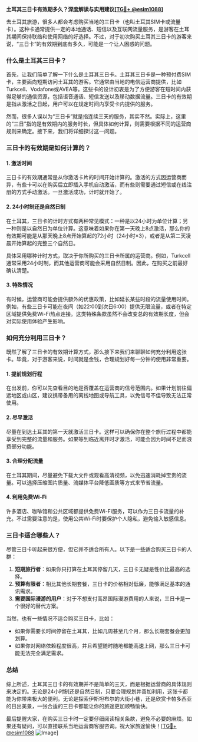 **土耳其三日卡有效期多久？深度解读与实用建议[[TG💪+ @esim1088](https://t.me/s/esim1088)]**

去土耳其旅游，很多人都会考虑购买当地的三日卡（也叫土耳其SIM卡或流量卡）。这种卡通常提供一定的本地通话、短信以及互联网流量服务，是游客在土耳其期间保持联络和使用网络的好选择。不过，对于初次购买土耳其三日卡的游客来说，“三日卡”的有效期到底有多久，可能是一个让人困惑的问题。

### 什么是土耳其三日卡？

首先，让我们简单了解一下什么是土耳其三日卡。土耳其三日卡是一种预付费SIM卡，主要面向短期访问土耳其的游客。它通常由当地的电信运营商提供，比如Turkcell、Vodafone或AVEA等。这些卡的设计初衷是为了方便游客在短时间内获得足够的通信资源，包括语音通话、短信发送以及移动数据流量。三日卡的有效期是指从激活之日起，用户可以在规定时间内享受卡内提供的服务。

然而，很多人误以为“三日卡”就是指连续三天的服务，其实不然。实际上，这里的“三日”指的是有效期内的服务时长，但具体如何计算，则需要根据不同的运营商规则来确定。接下来，我们将详细探讨这一问题。

### 三日卡的有效期是如何计算的？

#### 1. **激活时间**
   三日卡的有效期通常是从你激活卡片的时间开始计算的。激活的方式因运营商而异，有些卡可以在购买后立即插入手机自动激活，而有些则需要通过短信或在线注册的方式手动激活。一旦激活成功，计时就开始了。

#### 2. **24小时制还是自然日制**
   在土耳其，三日卡的计时方式有两种常见模式：一种是以24小时为单位计算；另一种则是以自然日为单位计算。这意味着如果你在第一天晚上8点激活，那么你的有效期可能是从那天晚上8点开始算起的72小时（24小时×3），或者是从第二天凌晨开始算起的完整三个自然日。

   具体采用哪种计时方式，取决于你所购买的三日卡所属的运营商。例如，Turkcell通常采用24小时制，而其他运营商可能会采用自然日制。因此，在购买之前最好确认清楚。

#### 3. **特殊情况**
   有时候，运营商可能会提供额外的优惠政策，比如延长某些时段的流量使用时间。例如，有些三日卡可能在夜间（如22:00到次日6:00）提供无限流量，或者在特定区域提供免费Wi-Fi热点连接。这类特殊条款虽然不会改变总的有效期长度，但会对实际使用体验产生影响。

### 如何充分利用三日卡？

既然了解了三日卡的有效期计算方式，那么接下来我们来聊聊如何充分利用这张卡。毕竟，对于游客来说，时间就是金钱，合理规划好每一分钟的使用非常重要。

#### 1. **提前规划行程**
   在出发前，你可以先查看目的地是否覆盖在运营商的信号范围内。如果计划前往偏远地区或山区，建议携带备用的离线地图或导航工具，以免信号不佳导致无法正常使用。

#### 2. **尽早激活**
   尽量在到达土耳其的第一天就激活三日卡。这样可以确保你在整个旅行过程中都能享受到完整的流量和服务。如果等到临近离开时才激活，可能会因为时间不足而浪费部分功能。

#### 3. **合理分配流量**
   在土耳其期间，尽量避免下载大文件或观看高清视频，以免迅速消耗掉宝贵的流量。可以选择压缩图片质量、流媒体平台降低画质等方式来节省流量。

#### 4. **利用免费Wi-Fi**
   许多酒店、咖啡馆和公共区域都提供免费Wi-Fi服务，可以作为三日卡流量的补充。不过需要注意的是，使用公共Wi-Fi时要保护个人隐私，避免输入敏感信息。

### 三日卡适合哪些人？

尽管三日卡听起来很方便，但它并不适合所有人。以下是一些适合购买三日卡的人群：

1. **短期旅行者**：如果你只打算在土耳其停留几天，三日卡无疑是性价比最高的选择。
2. **预算有限者**：相比其他长期套餐，三日卡的价格相对低廉，能够满足基本的通讯需求。
3. **需要国际漫游的用户**：对于不想支付高昂国际漫游费用的人来说，三日卡是一个很好的替代方案。

当然，也有一些情况不适合购买三日卡，比如：

- 如果你需要长时间停留在土耳其，比如几周甚至几个月，那么长期套餐会更加划算。
- 如果你对网络依赖程度很高，并且希望随时随地都能高速上网，那么三日卡可能无法完全满足需求。

### 总结

综上所述，土耳其三日卡的有效期并不是简单的三天，而是根据运营商的具体规则来决定的。无论是24小时制还是自然日制，只要合理规划并善加利用，这张卡都能为你带来极大的便利。无论是探索伊斯坦布尔的大街小巷，还是欣赏卡帕多西亚的日出美景，一张合适的三日卡都能让你的旅途更加顺畅愉快。

最后提醒大家，在购买三日卡时一定要仔细阅读相关条款，避免不必要的麻烦。如果还有疑问，可以直接联系当地运营商客服咨询。祝大家旅途愉快！[[TG💪+ @esim1088](https://t.me/s/esim1088) ![Image](https://i.postimg.cc/4NQfJmqS/Snipaste-2025-05-13-00-14-12.png)]